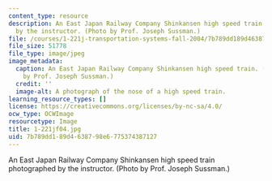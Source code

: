 ```yaml
---
content_type: resource
description: An East Japan Railway Company Shinkansen high speed train photographed
  by the instructor. (Photo by Prof. Joseph Sussman.)
file: /courses/1-221j-transportation-systems-fall-2004/7b789dd189d4638798e6775374387127_1-221jf04.jpg
file_size: 51778
file_type: image/jpeg
image_metadata:
  caption: An East Japan Railway Company Shinkansen high speed train. (Photograph
    by Prof. Joseph Sussman.)
  credit: ''
  image-alt: A photograph of the nose of a high speed train.
learning_resource_types: []
license: https://creativecommons.org/licenses/by-nc-sa/4.0/
ocw_type: OCWImage
resourcetype: Image
title: 1-221jf04.jpg
uid: 7b789dd1-89d4-6387-98e6-775374387127
---
```

An East Japan Railway Company Shinkansen high speed train photographed by the instructor. (Photo by Prof. Joseph Sussman.)